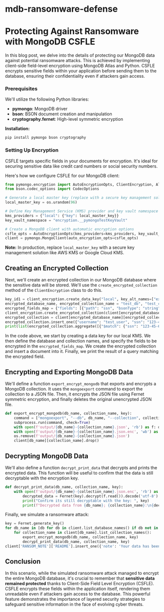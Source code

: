 # mdb-ransomware-defense
# Protecting Against Ransomware with MongoDB CSFLE

In this blog post, we delve into the details of protecting our MongoDB data against potential ransomware attacks. This is achieved by implementing client-side field-level encryption using MongoDB Atlas and Python. CSFLE encrypts sensitive fields within your application before sending them to the database, ensuring their confidentiality even if attackers gain access.
### Prerequisites

We'll utilize the following Python libraries:

* **pymongo**: MongoDB driver
* **bson**: BSON document creation and manipulation
* **cryptography.fernet**: High-level symmetric encryption

**Installation:**

```bash
pip install pymongo bson cryptography
```

### Setting Up Encryption

CSFLE targets specific fields in your documents for encryption. It's ideal for securing sensitive data like credit card numbers or social security numbers.

Here's how we configure CSFLE for our MongoDB client:

```python
from pymongo.encryption import AutoEncryptionOpts, ClientEncryption, Algorithm
from bson.codec_options import CodecOptions

# Generate a local master key (replace with a secure key management solution)
local_master_key = os.urandom(96)

# Define Key Management Service (KMS) provider and key vault namespace
kms_providers = {"local": {"key": local_master_key}}
key_vault_namespace = "encryption.__pymongoTestKeyVault"

# Create a MongoDB client with automatic encryption options
csfle_opts = AutoEncryptionOpts(kms_providers=kms_providers, key_vault_namespace=key_vault_namespace)
client = pymongo.MongoClient(auto_encryption_opts=csfle_opts)
```

**Note:** In production, replace `local_master_key` with a secure key management solution like AWS KMS or Google Cloud KMS.

## Creating an Encrypted Collection

Next, we'll create an encrypted collection in our MongoDB database where the sensitive data will be stored. We'll use the `create_encrypted_collection` method of the `ClientEncryption` class to do this.

```python
key_id1 = client_encryption.create_data_key("local", key_alt_names=["example1"])
encrypted_database_name, encrypted_collection_name = "test_db", "test_collection"
encrypted_fields_map = {"fields": [{"path": "ssn", "bsonType": "string", "keyId": key_id1, "queries": {"queryType": "equality"}}]}
client_encryption.create_encrypted_collection(client[encrypted_database_name], encrypted_collection_name, encrypted_fields_map, "local", local_master_key)
encrypted_collection = client[encrypted_database_name][encrypted_collection_name]
encrypted_collection.insert_one({"username": "test_user", "ssn": "123-45-6789"})
print(list(encrypted_collection.aggregate([{"$match": {"ssn": "123-45-6789"}}])))
```

In the code above, we start by creating a data key for our local KMS. We then define the database and collection names, and specify the fields to be encrypted in the `encrypted_fields_map`. We create the encrypted collection and insert a document into it. Finally, we print the result of a query matching the encrypted field.

## Encrypting and Exporting MongoDB Data

We'll define a function `export_encrypt_mongodb` that exports and encrypts a MongoDB collection. It uses the `mongoexport` command to export the collection to a JSON file. Then, it encrypts the JSON file using Fernet symmetric encryption, and finally deletes the original unencrypted JSON file. 

```python
def export_encrypt_mongodb(db_name, collection_name, key):
    command = ["mongoexport", "--db", db_name, "--collection", collection_name, "--out", f"./output/{db_name}-{collection_name}.json"]
    subprocess.run(command, check=True)
    with open(f'output/{db_name}-{collection_name}.json', 'rb') as f: data = f.read()
    with open(f'output/{db_name}-{collection_name}.json.enc', 'wb') as f: f.write(Fernet(key).encrypt(data))
    os.remove(f'output/{db_name}-{collection_name}.json')
    client[db_name][collection_name].drop()
```

## Decrypting MongoDB Data

We'll also define a function `decrypt_print_data` that decrypts and prints the encrypted data. This function will be useful to confirm that the data is still decryptable with the encryption key.

```python
def decrypt_print_data(db_name, collection_name, key):
    with open(f'output/{db_name}-{collection_name}.json.enc', 'rb') as f: 
        decrypted_data = Fernet(key).decrypt(f.read()).decode('utf-8')
        print("Confirm its still decryptable with the key: ", key)
        print(f"Decrypted data from {db_name}; {collection_name}:\n{decrypted_data}\n")
```

Finally, we simulate a ransomware attack:

```python
key = Fernet.generate_key()
for db_name in [db for db in client.list_database_names() if db not in ['admin', 'local', 'config']]:
    for collection_name in client[db_name].list_collection_names():
        export_encrypt_mongodb(db_name, collection_name, key)
        decrypt_print_data(db_name, collection_name, key)
client['RANSOM_NOTE']['README'].insert_one({'note': 'Your data has been encrypted. Send 1 BTC to restore your data.'})
```

## Conclusion

In this scenario, while the simulated ransomware attack managed to encrypt the entire MongoDB database, it's crucial to remember that **sensitive data remained protected** thanks to Client-Side Field Level Encryption (CSFLE). CSFLE encrypts these fields within the application itself, rendering them unreadable even if attackers gain access to the database. This powerful feature demonstrates the importance of layered security strategies to safeguard sensitive information in the face of evolving cyber threats. 
